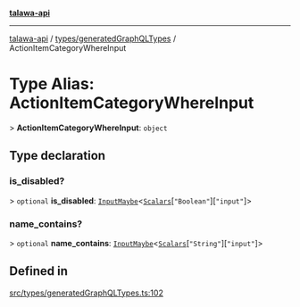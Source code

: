 [**talawa-api**](../../../README.md)

***

[talawa-api](../../../modules.md) / [types/generatedGraphQLTypes](../README.md) / ActionItemCategoryWhereInput

# Type Alias: ActionItemCategoryWhereInput

\> **ActionItemCategoryWhereInput**: `object`

## Type declaration

### is\_disabled?

\> `optional` **is\_disabled**: [`InputMaybe`](InputMaybe.md)\<[`Scalars`](Scalars.md)\[`"Boolean"`\]\[`"input"`\]\>

### name\_contains?

\> `optional` **name\_contains**: [`InputMaybe`](InputMaybe.md)\<[`Scalars`](Scalars.md)\[`"String"`\]\[`"input"`\]\>

## Defined in

[src/types/generatedGraphQLTypes.ts:102](https://github.com/PalisadoesFoundation/talawa-api/blob/4b5c74fd36bcfc2e36f3a06b67d517e865c188be/src/types/generatedGraphQLTypes.ts#L102)
